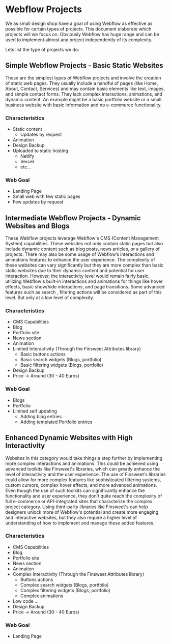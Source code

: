 # Webflow Projects
We as small design shop have  a goal of using Webflow as effective as possible for certain types of projects.
This document elaborate which projects will we focus on. 
Obviously Webflow has huge range and can be used to implement almost any project independently of its complexity.

Lets list the type of projects we do:

## Simple Webflow Projects - Basic Static Websites
These are the simplest types of Webflow projects and involve the creation of static web pages. They usually include a handful of pages (like Home, About, Contact, Services) and may contain basic elements like text, images, and simple contact forms. They lack complex interactions, animations, and dynamic content. An example might be a basic portfolio website or a small business website with basic information and no e-commerce functionality.

### Characteristics
* Static content
	* Updates by request
* Animation
* Design Backup
* Uploaded to static hosting
	* Netlify
	* Vercel
	* etc...
### Web Goal
* Landing Page
* Small web with few static pages
* Few updates by request

## Intermediate Webflow Projects - Dynamic Websites and Blogs
These Webflow projects leverage Webflow's CMS (Content Management System) capabilities. These websites not only contain static pages but also include dynamic content such as blog posts, news articles, or a gallery of projects. There may also be some usage of Webflow’s interactions and animations features to enhance the user experience. The complexity of these websites can vary significantly but they are more complex than basic static websites due to their dynamic content and potential for user interaction.
However, the interactivity level would remain fairly basic, utilizing Webflow's built-in interactions and animations for things like hover effects, basic show/hide interactions, and page transitions.
Some advanced features such as search , filtering actions will be considered as part of this level. But only at a low level of complexity.

### Characteristics
* CMS Capabilities
* Blog
* Portfolio site
* News section
* Animation
* Limited Interactivity (Through the Finsweet Attributes library)
	* Basic buttons actions
	* Basic search widgets (Blogs, portfolio)
	* Basic filtering widgets (Blogs, portfolio)
* Design Backup
* Price -> Around (30 - 40 Euros)
### Web Goal
* Blogs
* Portfolio
* Limited self updating
	* Adding blog entries
	* Adding templated Portfolio entries

## Enhanced Dynamic Websites with High Interactivity
Websites in this category would take things a step further by implementing more complex interactions and animations. This could be achieved using advanced toolkits like Finsweet's libraries, which can greatly enhance the level of interactivity and the user experience. The use of Finsweet's libraries could allow for more complex features like sophisticated filtering systems, custom cursors, complex hover effects, and more advanced animations. Even though the use of such toolkits can significantly enhance the functionality and user experience, they don't quite reach the complexity of full e-commerce or API-integrated sites that characterize the complex project category.
Using third-party libraries like Finsweet's can help designers unlock more of Webflow's potential and create more engaging and interactive websites, but they also require a higher level of understanding of how to implement and manage these added features.
### Characteristics
* CMS Capabilities
* Blog
* Portfolio site
* News section
* Animation
* Complex Interactivity (Through the Finsweet Attributes library)
	* Buttons actions
	* Complex search widgets (Blogs, portfolio)
	* Complex filtering widgets (Blogs, portfolio)
	* Complex animations
* Low code ...
* Design Backup
* Price -> Around (30 - 40 Euros)
### Web Goal
* Landing Page

